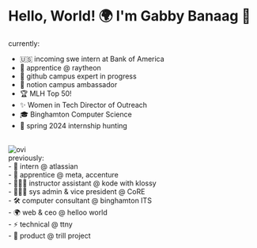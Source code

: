 # Hello, World! 🌍 I'm Gabby Banaag 👋

currently: 
* 🇺🇸 incoming swe intern at Bank of America
* 🚀 apprentice @ raytheon
* 🚩 github campus expert in progress
* 📝 notion campus ambassador
* 🏆 MLH Top 50! 
* ✨ Women in Tech Director of Outreach 
* 🎓 Binghamton Computer Science
* 🎯 spring 2024 internship hunting
<br>
<img src="https://github-readme-stats.vercel.app/api/top-langs?username=gbanaag&show_icons=true&locale=en&layout=compact&theme=chartreuse-dark" alt="ovi" />
<br>
previously: <br>
- 🤝 intern @ atlassian <br>
- 🔌 apprentice @ meta, accenture <br>
- 👩🏻‍🏫 instructor assistant @ kode with klossy <br>
- 👩🏻‍💻 sys admin & vice president @ CoRE <br>
- 🛠 computer consultant @ binghamton ITS <br>
- 🌍 web & ceo @ helloo world <br>
- ⚡️ technical @ ttny  <br>
- 🦋 product @ trill project

<!--
**gbanaag/gbanaag** is a ✨ _special_ ✨ repository because its `README.md` (this file) appears on your GitHub profile.

Here are some ideas to get you started:

- 🔭 I’m currently working on ...
- 🌱 I’m currently learning ...
- 👯 I’m looking to collaborate on ...
- 🤔 I’m looking for help with ...
- 💬 Ask me about ...
- 📫 How to reach me: ...
- 😄 Pronouns: ...
- ⚡ Fun fact: ...
-->
